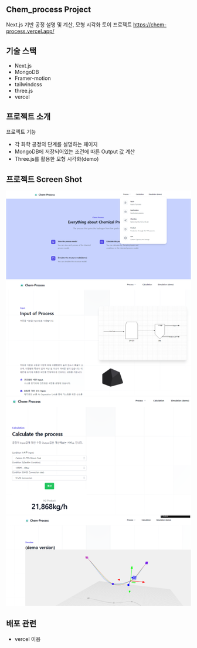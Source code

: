 
## Chem_process Project

Next.js 기반 공정 설명 및 계산, 모형 시각화 토이 프로젝트
<a href="https://chem-process.vercel.app/">
https://chem-process.vercel.app/</a>

## 기술 스택
- Next.js
- MongoDB
- Framer-motion
- tailwindcss
- three.js
- vercel

## 프로젝트 소개
 프로젝트 기능
 - 각 화학 공정의 단계를 설명하는 페이지
 - MongoDB에 저장되어있는 조건에 따른 Output 값 계산
 - Three.js를 활용한 모형 시각화(demo)

## 프로젝트 Screen Shot
![MainPage](/public/images/webImage/Mainpage.png)
![ProcessPage](/public/images/webImage/Process(input).png)
![CalculationPage](/public/images/webImage/Calculation.png)
![SimulationPage](/public/images/webImage/Simulation(demo).png)


## 배포 관련 
- vercel 이용
